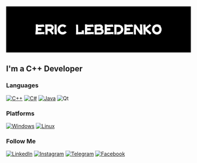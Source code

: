 [![Header](https://github.com/Eric-Lebedenko/Eric-Lebedenko/blob/main/assets/GIT%20BANNER.jpg)](http://www.eric-lebedenko.com/)

## I'm a C++ Developer

### Languages
[![C++](https://img.shields.io/badge/c++-%2300599C.svg?style=for-the-badge&logo=c%2B%2B&logoColor=white)](https://en.wikipedia.org/wiki/C%2B%2B)
[![C#](https://img.shields.io/badge/c%23-%23239120.svg?style=for-the-badge&logo=c-sharp&logoColor=white)](https://en.wikipedia.org/wiki/C_Sharp_(programming_language))
[![Java](https://img.shields.io/badge/java-black.svg?style=for-the-badge&logo=java&logoColor=white)](https://en.wikipedia.org/wiki/Java_(programming_language))
![Qt](https://img.shields.io/badge/Qt-%23217346.svg?style=for-the-badge&logo=Qt&logoColor=white)
### Platforms
[![Windows](https://img.shields.io/badge/Windows-black?style=for-the-badge&logo=windows&logoColor=white)](https://www.microsoft.com/en-us/windows/)
[![Linux](https://img.shields.io/badge/Linux-black?style=for-the-badge&logo=linux&logoColor=white)](https://www.linux.org/pages/download/)
### Follow Me

[![LinkedIn](https://img.shields.io/badge/linkedin-black.svg?style=for-the-badge&logo=linkedin&logoColor=white)](https://www.linkedin.com/in/eric-lebedenko/)
[![Instagram](https://img.shields.io/badge/Instagram-black.svg?style=for-the-badge&logo=Instagram&logoColor=white)](https://www.instagram.com/eric.lebedenko/)
[![Telegram](https://img.shields.io/badge/Telegram-black?style=for-the-badge&logo=telegram&logoColor=white)](https://t.me/x101011)
[![Facebook](https://img.shields.io/badge/Facebook-black?style=for-the-badge&logo=facebook&logoColor=white)](https://www.facebook.com/Lebedenko.Eric)

